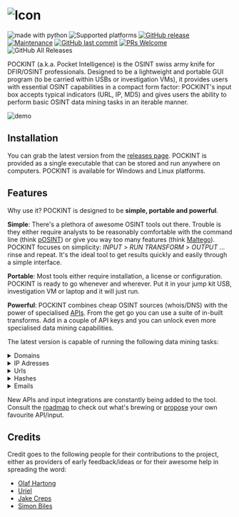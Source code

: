 ![Icon](https://github.com/netevert/pockint/blob/master/docs/icon.png)
=======
![made with python](https://img.shields.io/badge/-made%20with%20python-blue.svg?logo=python&style=flat-square&link=https://www.python.org/&logoColor=white)
![Supported platforms](https://img.shields.io/badge/platform-Windows%20|%20Linux-informational.svg?style=flat-square)
[![GitHub release](https://img.shields.io/github/release/netevert/pockint.svg?style=flat-square)](https://github.com/netevert/pockint/releases)
[![Maintenance](https://img.shields.io/maintenance/yes/2019.svg?style=flat-square)]()
[![GitHub last commit](https://img.shields.io/github/last-commit/netevert/pockint.svg?style=flat-square)](https://github.com/netevert/pockint/commit/master)
[![PRs Welcome](https://img.shields.io/badge/PRs-welcome-brightgreen.svg?style=flat-square&logo=github)](http://makeapullrequest.com)
![GitHub All Releases](https://img.shields.io/github/downloads/netevert/pockint/total.svg?style=flat-square)

POCKINT (a.k.a. Pocket Intelligence) is the OSINT swiss army knife for DFIR/OSINT professionals. Designed to be a lightweight and portable GUI program (to be carried within USBs or investigation VMs), it provides users with essential OSINT capabilities in a compact form factor: POCKINT's input box accepts typical indicators (URL, IP, MD5) and gives users the ability to perform basic OSINT data mining tasks in an iterable manner.

![demo](https://github.com/netevert/pockint/blob/master/docs/demo.gif)

## Installation

You can grab the latest version from the [releases page](https://github.com/netevert/pockint/releases). POCKINT is provided as a single executable that can be stored and run anywhere on computers. POCKINT is available for Windows and Linux platforms.

## Features

Why use it? POCKINT is designed to be **simple, portable and powerful**.

**Simple**: There's a plethora of awesome OSINT tools out there. Trouble is they either require analysts to be reasonably comfortable with the command line (think [pOSINT](https://github.com/ecstatic-nobel/pOSINT)) or give you way too many features (think [Maltego](https://www.paterva.com/web7/)). POCKINT focuses on simplicity: _INPUT_ > _RUN TRANSFORM_ > _OUTPUT_  ... rinse and repeat. It's the ideal tool to get results quickly and easily through a simple interface.

**Portable**: Most tools either require installation, a license or configuration. POCKINT is ready to go whenever and wherever. Put it in your jump kit USB, investigation VM or laptop and it will just run.

**Powerful**: POCKINT combines cheap OSINT sources (whois/DNS) with the power of specialised [APIs](https://www.theguardian.com/media/pda/2007/dec/14/thenutshellabeginnersguide). From the get go you can use a suite of in-built transforms. Add in a couple of API keys and you can unlock even more specialised data mining capabilities.

The latest version is capable of running the following data mining tasks:

<details><summary>Domains</summary>
<p>

|Source     |Transform          |
| --------- | ----------------- |
| DNS       | IP lookup         |
| DNS       | MX lookup         |
| DNS       | NS lookup         |
| DNS       | TXT lookup        |
| Virustotal| Downloaded samples|
| Virustotal| Detected URLs     |
| Virustotal| Subdomains        |

</p>
</details>
<details><summary>IP Adresses</summary>
<p>

|Source     |Transform             |
| --------- | -------------------- |
| DNS       | Reverse lookup       |
| Shodan    | Ports                |
| Shodan    | Geolocate            |
| Shodan    | Coordinates          |
| Shodan    | CVEs                 |
| Shodan    | ISP                  |
| Shodan    | City                 |
| Shodan    | ASN                  |
| Virustotal| Network report       |
| Virustotal| Communicating samples|
| Virustotal| Downloaded samples   |
| Virustotal| Detected URLs        |

</p>
</details>
<details><summary>Urls</summary>
<p>

|Source     |Transform             |
| --------- | -------------------- |
| DNS       | Extract hostname     |
| Virustotal| Malicious check      |
| Virustotal| Reported detections  |

</p>
</details>
<details><summary>Hashes</summary>
<p>
 
|Source     |Transform             |
| --------- | -------------------- |
| Virustotal| Malicious check      |
| Virustotal| Malware type         |

</p>
</details>
<details><summary>Emails</summary>
<p>

|Source     |Transform             |
| --------- | -------------------- |
| N/A       | Extract domain       |

</p>
</details>

New APIs and input integrations are constantly being added to the tool. Consult the [roadmap](https://github.com/netevert/pockint/milestones) to check out what's brewing or [propose](https://github.com/netevert/pockint/issues) your own favourite API/input.

## Credits

Credit goes to the following people for their contributions to the project, either as providers of early feedback/ideas or for their awesome help in spreading the word:

* [Olaf Hartong](https://twitter.com/olafhartong)
* [Uriel](https://github.com/0x557269656C)
* [Jake Creps](https://twitter.com/jakecreps)
* [Simon Biles](https://twitter.com/si_biles)
